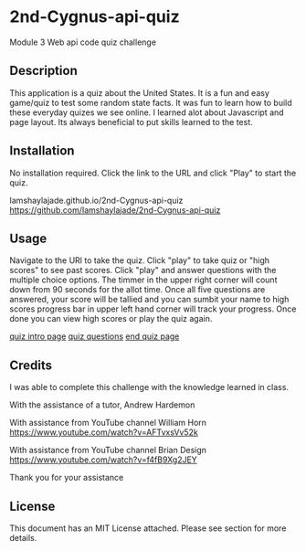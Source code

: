 # 2nd-Cygnus-api-quiz

Module 3 Web api code quiz challenge

## Description

This application is a quiz about the United States. It is a fun and easy game/quiz to test some random state facts. 
It was fun to learn how to build these everyday quizes we see online. 
I learned alot about Javascript and page layout. Its always beneficial to put skills learned to the test.

## Installation

No installation required. Click the link to the URL and click "Play" to start the quiz.

Iamshaylajade.github.io/2nd-Cygnus-api-quiz
https://github.com/Iamshaylajade/2nd-Cygnus-api-quiz

## Usage

Navigate to the URl to take the quiz.
Click "play" to take quiz or "high scores" to see past scores.
Click "play" and answer questions with the multiple choice options. 
The timmer in the upper right corner will count down from 90 seconds for the allot time. 
Once all five questions are answered, your score will be tallied and you can sumbit your name to high scores
progress bar in upper left hand corner will track your progress. 
Once done you can view high scores or play the quiz again. 

[quiz intro page](./assets/Screenshot%202023-11-12%20at%208.28.38 PM.png)
[quiz questions](./assets/Screenshot%202023-11-12%20at%208.28.48 PM.png)
[end quiz page](./assets/Screenshot%202023-11-12%20at%208.29.07 PM.png)


## Credits
I was able to complete this challenge with the knowledge learned in class. 

With the assistance of a tutor, Andrew Hardemon

With assistance from YouTube channel William Horn
https://www.youtube.com/watch?v=AFTvxsVv52k

With assistance from YouTube channel Brian Design
https://www.youtube.com/watch?v=f4fB9Xg2JEY

Thank you for your assistance

## License

This document has an MIT License attached. Please see section for more details.

